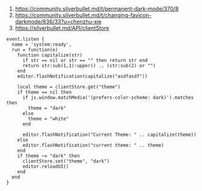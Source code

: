 
1. https://community.silverbullet.md/t/permanent-dark-mode/370/8
2. https://community.silverbullet.md/t/changing-favicon-darkmode/836/33?u=chenzhu-xie
3. https://silverbullet.md/API/clientStore

```space-lua
event.listen {
  name = 'system:ready',
  run = function(e)
    function capitalize(str)
      if str == nil or str == "" then return str end
      return str:sub(1,1):upper() .. (str:sub(2) or "")
    end
    editor.flashNotification(capitalize("asdfasdf"))
    
    local theme = clientStore.get("theme")
    if theme == nil then
      if js.window.matchMedia('(prefers-color-scheme: dark)').matches then
        theme = "dark"
      else
        theme = "white"
      end
      
      editor.flashNotification("Current Theme: " .. capitalize(theme))
    else
      editor.flashNotification("current theme: " .. theme)
    end
    if theme ~= "dark" then
      clientStore.set("theme", "dark")
      editor.reloadUI()
    end
  end
}
```
